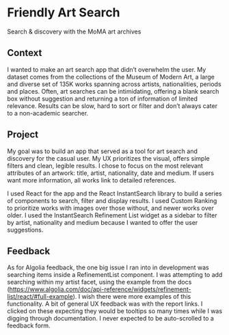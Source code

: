 
# Friendly Art Search
Search & discovery with the MoMA art archives

## Context
I wanted to make an art search app that didn’t overwhelm the user. My dataset comes from the collections of the Museum of Modern Art, a large and diverse set of 135K works spanning across artists, nationalities, periods and places. Often, art searches can be intimidating, offering a blank search box without suggestion and returning a ton of information of limited relevance. Results can be slow, hard to sort or filter and don’t always cater to a non-academic searcher. 

## Project  
My goal was to build an app that served as a tool for art search and discovery for the casual user. My UX prioritizes the visual, offers simple filters and clean, legible results.  I chose to focus on the most relevant attributes of an artwork: title, artist, nationality, date and medium. If users want more information, all works link to detailed references. 

I used React for the app and the React InstantSearch library to build a series of components to search, filter and display results. I used Custom Ranking to prioritize works with images over those without, and newer works over older. I used the InstantSearch Refinement List widget as a sidebar to filter by artist, nationality and medium because I wanted to offer the user suggestions. 

## Feedback
As for Algolia feedback, the one big issue I ran into in development was searching items inside a RefinementList component. I was attempting to add searching within my artist facet, using the example from the docs (https://www.algolia.com/doc/api-reference/widgets/refinement-list/react/#full-example). I wish there were more examples of this functionality. A bit of general UX feedback was with the report links. I clicked on these expecting they would be tooltips so many times while I was digging through documentation. I never expected to be auto-scrolled to a feedback form. 
